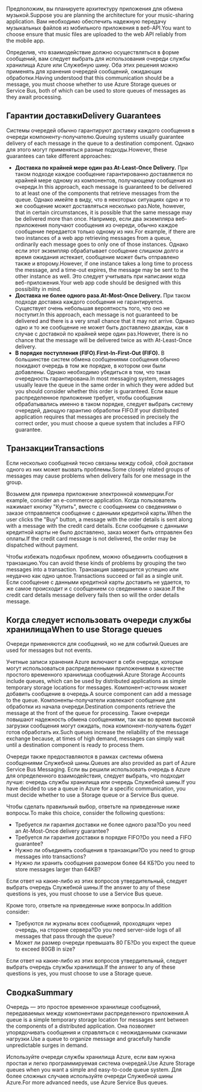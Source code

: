 <span data-ttu-id="1cdc6-101">Предположим, вы планируете архитектуру приложения для обмена музыкой.</span><span class="sxs-lookup"><span data-stu-id="1cdc6-101">Suppose you are planning the architecture for your music-sharing application.</span></span> <span data-ttu-id="1cdc6-102">Вам необходимо обеспечить надежную передачу музыкальных файлов из мобильного приложения в веб-API.</span><span class="sxs-lookup"><span data-stu-id="1cdc6-102">You want to choose ensure that music files are uploaded to the web API reliably from the mobile app.</span></span>

<span data-ttu-id="1cdc6-103">Определив, что взаимодействие должно осуществляться в форме сообщений, вам следует выбрать для использования очереди службы хранилища Azure или Служебную шину. Оба этих решения можно применять для хранения очередей сообщений, ожидающих обработки.</span><span class="sxs-lookup"><span data-stu-id="1cdc6-103">Having understood that this communication should be a message, you must choose whether to use Azure Storage queues or Service Bus, both of which can be used to store queues of messages as they await processing.</span></span>

## <a name="delivery-guarantees"></a><span data-ttu-id="1cdc6-104">Гарантии доставки</span><span class="sxs-lookup"><span data-stu-id="1cdc6-104">Delivery Guarantees</span></span>

<span data-ttu-id="1cdc6-105">Системы очередей обычно гарантируют доставку каждого сообщения в очереди компоненту-получателю.</span><span class="sxs-lookup"><span data-stu-id="1cdc6-105">Queuing systems usually guarantee delivery of each message in the queue to a destination component.</span></span> <span data-ttu-id="1cdc6-106">Однако для этого могут применяться разные подходы.</span><span class="sxs-lookup"><span data-stu-id="1cdc6-106">However, these guarantees can take different approaches:</span></span>

- <span data-ttu-id="1cdc6-107">**Доставка по крайней мере один раз**.</span><span class="sxs-lookup"><span data-stu-id="1cdc6-107">**At-Least-Once Delivery.**</span></span> <span data-ttu-id="1cdc6-108">При таком подходе каждое сообщение гарантированно доставляется по крайней мере одному из компонентов, получающему сообщения из очереди.</span><span class="sxs-lookup"><span data-stu-id="1cdc6-108">In this approach, each message is guaranteed to be delivered to at least one of the components that retrieve messages from the queue.</span></span> <span data-ttu-id="1cdc6-109">Однако имейте в виду, что в некоторых ситуациях одно и то же сообщение может доставляться несколько раз.</span><span class="sxs-lookup"><span data-stu-id="1cdc6-109">Note, however, that in certain circumstances, it is possible that the same message may be delivered more than once.</span></span> <span data-ttu-id="1cdc6-110">Например, если два экземпляра веб-приложения получают сообщения из очереди, обычно каждое сообщение передается только одному из них.</span><span class="sxs-lookup"><span data-stu-id="1cdc6-110">For example, if there are two instances of a web app retrieving messages from a queue, ordinarily each message goes to only one of those instances.</span></span> <span data-ttu-id="1cdc6-111">Однако если этот экземпляр обрабатывает сообщение слишком долго и время ожидания истекает, сообщение может быть отправлено также и второму.</span><span class="sxs-lookup"><span data-stu-id="1cdc6-111">However, if one instance takes a long time to process the message, and a time-out expires, the message may be sent to the other instance as well.</span></span> <span data-ttu-id="1cdc6-112">Это следует учитывать при написании кода веб-приложения.</span><span class="sxs-lookup"><span data-stu-id="1cdc6-112">Your web app code should be designed with this possibility in mind.</span></span>
- <span data-ttu-id="1cdc6-113">**Доставка не более одного раза**.</span><span class="sxs-lookup"><span data-stu-id="1cdc6-113">**At-Most-Once Delivery.**</span></span> <span data-ttu-id="1cdc6-114">При таком подходе доставка каждого сообщения не гарантируется. Существует очень небольшая вероятность того, что оно не поступит.</span><span class="sxs-lookup"><span data-stu-id="1cdc6-114">In this approach, each message is not guaranteed to be delivered and there is a very small chance that it may not arrive.</span></span> <span data-ttu-id="1cdc6-115">Однако одно и то же сообщение не может быть доставлено дважды, как в случае с доставкой по крайней мере один раз.</span><span class="sxs-lookup"><span data-stu-id="1cdc6-115">However, there is no chance that the message will be delivered twice as with At-Least-Once delivery.</span></span>
- <span data-ttu-id="1cdc6-116">**В порядке поступления (FIFO)**.</span><span class="sxs-lookup"><span data-stu-id="1cdc6-116">**First-In-First-Out (FIFO).**</span></span> <span data-ttu-id="1cdc6-117">В большинстве систем обмена сообщениями сообщения обычно покидают очередь в том же порядке, в котором они были добавлены. Однако необходимо убедиться в том, что такая очередность гарантирована.</span><span class="sxs-lookup"><span data-stu-id="1cdc6-117">In most messaging system, messages usually leave the queue in the same order in which they were added but you should consider whether this order is guaranteed.</span></span> <span data-ttu-id="1cdc6-118">Если ваше распределенное приложение требует, чтобы сообщения обрабатывались именно в таком порядке, следует выбрать систему очередей, дающую гарантию обработки FIFO.</span><span class="sxs-lookup"><span data-stu-id="1cdc6-118">If your distributed application requires that messages are processed in precisely the correct order, you must choose a queue system that includes a FIFO guarantee.</span></span>

## <a name="transactions"></a><span data-ttu-id="1cdc6-119">Транзакции</span><span class="sxs-lookup"><span data-stu-id="1cdc6-119">Transactions</span></span>

<span data-ttu-id="1cdc6-120">Если несколько сообщений тесно связаны между собой, сбой доставки одного из них может вызвать проблемы.</span><span class="sxs-lookup"><span data-stu-id="1cdc6-120">Some closely related groups of messages may cause problems when delivery fails for one message in the group.</span></span>

<span data-ttu-id="1cdc6-121">Возьмем для примера приложение электронной коммерции.</span><span class="sxs-lookup"><span data-stu-id="1cdc6-121">For example, consider an e-commerce application.</span></span> <span data-ttu-id="1cdc6-122">Когда пользователь нажимает кнопку "Купить", вместе с сообщением со сведениями о заказе отправляется сообщение с данными кредитной карты.</span><span class="sxs-lookup"><span data-stu-id="1cdc6-122">When the user clicks the "Buy" button, a message with the order details is sent along with a message with the credit card details.</span></span> <span data-ttu-id="1cdc6-123">Если сообщение с данными кредитной карты не было доставлено, заказ может быть отправлен без оплаты.</span><span class="sxs-lookup"><span data-stu-id="1cdc6-123">If the credit card message is not delivered, the order may be dispatched without payment.</span></span>

<span data-ttu-id="1cdc6-124">Чтобы избежать подобных проблем, можно объединить сообщения в транзакцию.</span><span class="sxs-lookup"><span data-stu-id="1cdc6-124">You can avoid these kinds of problems by grouping the two messages into a transaction.</span></span> <span data-ttu-id="1cdc6-125">Транзакция завершается успешно или неудачно как одно целое.</span><span class="sxs-lookup"><span data-stu-id="1cdc6-125">Transactions succeed or fail as a single unit.</span></span> <span data-ttu-id="1cdc6-126">Если сообщение с данными кредитной карты доставить не удается, то же самое происходит и с сообщением со сведениями о заказе.</span><span class="sxs-lookup"><span data-stu-id="1cdc6-126">If the credit card details message delivery fails then so will the order details message.</span></span>

## <a name="when-to-use-storage-queues"></a><span data-ttu-id="1cdc6-127">Когда следует использовать очереди службы хранилища</span><span class="sxs-lookup"><span data-stu-id="1cdc6-127">When to use Storage queues</span></span>

<span data-ttu-id="1cdc6-128">Очереди применяются для сообщений, но не для событий.</span><span class="sxs-lookup"><span data-stu-id="1cdc6-128">Queues are used for messages but not events.</span></span>

<span data-ttu-id="1cdc6-129">Учетные записи хранения Azure включают в себя очереди, которые могут использоваться распределенными приложениями в качестве простого временного хранилища сообщений.</span><span class="sxs-lookup"><span data-stu-id="1cdc6-129">Azure Storage Accounts include queues, which can be used by distributed applications as simple temporary storage locations for messages.</span></span> <span data-ttu-id="1cdc6-130">Компонент-источник может добавить сообщение в очередь.</span><span class="sxs-lookup"><span data-stu-id="1cdc6-130">A source component can add a message to the queue.</span></span> <span data-ttu-id="1cdc6-131">Компоненты-получатели извлекают сообщение для обработки из начала очереди.</span><span class="sxs-lookup"><span data-stu-id="1cdc6-131">Destination components retrieve the message at the front of the queue for processing.</span></span> <span data-ttu-id="1cdc6-132">Такие очереди повышают надежность обмена сообщениями, так как во время высокой загрузки сообщения могут ожидать, пока компонент-получатель будет готов обработать их.</span><span class="sxs-lookup"><span data-stu-id="1cdc6-132">Such queues increase the reliability of the message exchange because, at times of high demand, messages can simply wait until a destination component is ready to process them.</span></span>

<span data-ttu-id="1cdc6-133">Очереди также предоставляются в рамках системы обмена сообщениями Служебной шины.</span><span class="sxs-lookup"><span data-stu-id="1cdc6-133">Queues are also provided as part of Azure Service Bus Messaging.</span></span> <span data-ttu-id="1cdc6-134">Если вы решили использовать очередь в Azure для определенного взаимодействия, следует выбрать, что подходит лучше: очередь службы хранилища или очередь Служебной шины.</span><span class="sxs-lookup"><span data-stu-id="1cdc6-134">If you have decided to use a queue in Azure for a specific communication, you must decide whether to use a Storage queue or a Service Bus queue.</span></span>

<span data-ttu-id="1cdc6-135">Чтобы сделать правильный выбор, ответьте на приведенные ниже вопросы.</span><span class="sxs-lookup"><span data-stu-id="1cdc6-135">To make this choice, consider the following questions:</span></span>

- <span data-ttu-id="1cdc6-136">Требуется ли гарантия доставки не более одного раза?</span><span class="sxs-lookup"><span data-stu-id="1cdc6-136">Do you need an At-Most-Once delivery guarantee?</span></span>
- <span data-ttu-id="1cdc6-137">Требуется ли гарантия доставки в порядке FIFO?</span><span class="sxs-lookup"><span data-stu-id="1cdc6-137">Do you need a FIFO guarantee?</span></span>
- <span data-ttu-id="1cdc6-138">Нужно ли объединять сообщения в транзакции?</span><span class="sxs-lookup"><span data-stu-id="1cdc6-138">Do you need to group messages into transactions?</span></span>
- <span data-ttu-id="1cdc6-139">Нужно ли хранить сообщения размером более 64 КБ?</span><span class="sxs-lookup"><span data-stu-id="1cdc6-139">Do you need to store messages larger than 64KB?</span></span>

<span data-ttu-id="1cdc6-140">Если ответ на какие-либо из этих вопросов утвердительный, следует выбрать очередь Служебной шины.</span><span class="sxs-lookup"><span data-stu-id="1cdc6-140">If the answer to any of these questions is yes, you must choose to use a Service Bus queue.</span></span>

<span data-ttu-id="1cdc6-141">Кроме того, ответьте на приведенные ниже вопросы.</span><span class="sxs-lookup"><span data-stu-id="1cdc6-141">In addition consider:</span></span>

- <span data-ttu-id="1cdc6-142">Требуются ли журналы всех сообщений, проходящих через очередь, на стороне сервера?</span><span class="sxs-lookup"><span data-stu-id="1cdc6-142">Do you need server-side logs of all messages that pass through the queue?</span></span>
- <span data-ttu-id="1cdc6-143">Может ли размер очереди превышать 80 ГБ?</span><span class="sxs-lookup"><span data-stu-id="1cdc6-143">Do you expect the queue to exceed 80GB in size?</span></span>

<span data-ttu-id="1cdc6-144">Если ответ на какие-либо из этих вопросов утвердительный, следует выбрать очередь службы хранилища.</span><span class="sxs-lookup"><span data-stu-id="1cdc6-144">If the answer to any of these questions is yes, you must choose to use a Storage queue.</span></span>

## <a name="summary"></a><span data-ttu-id="1cdc6-145">Сводка</span><span class="sxs-lookup"><span data-stu-id="1cdc6-145">Summary</span></span>

<span data-ttu-id="1cdc6-146">Очередь — это простое временное хранилище сообщений, передаваемых между компонентами распределенного приложения.</span><span class="sxs-lookup"><span data-stu-id="1cdc6-146">A queue is a simple temporary storage location for messages sent between the components of a distributed application.</span></span> <span data-ttu-id="1cdc6-147">Она позволяет упорядочивать сообщения и справляться с неожиданными скачками нагрузки.</span><span class="sxs-lookup"><span data-stu-id="1cdc6-147">Use a queue to organize message and gracefully handle unpredictable surges in demand.</span></span>

<span data-ttu-id="1cdc6-148">Используйте очереди службы хранилища Azure, если вам нужна простая и легко программируемая система очередей.</span><span class="sxs-lookup"><span data-stu-id="1cdc6-148">Use Azure Storage queues when you want a simple and easy-to-code queue system.</span></span> <span data-ttu-id="1cdc6-149">Для более сложных случаев используйте очереди Служебной шины Azure.</span><span class="sxs-lookup"><span data-stu-id="1cdc6-149">For more advanced needs, use Azure Service Bus queues.</span></span>